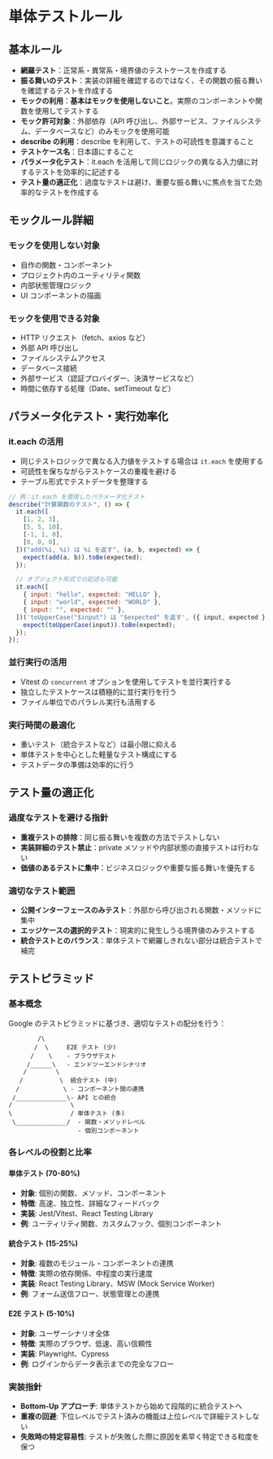 # 単体テストルール

## 基本ルール

- **網羅テスト**：正常系・異常系・境界値のテストケースを作成する
- **振る舞いのテスト**：実装の詳細を確認するのではなく、その関数の振る舞いを確認するテストを作成する
- **モックの利用**：**基本はモックを使用しないこと**。実際のコンポーネントや関数を使用してテストする
- **モック許可対象**：外部依存（API 呼び出し、外部サービス、ファイルシステム、データベースなど）のみモックを使用可能
- **describe の利用**：describe を利用して、テストの可読性を意識すること
- **テストケース名**：日本語にすること
- **パラメータ化テスト**：it.each を活用して同じロジックの異なる入力値に対するテストを効率的に記述する
- **テスト量の適正化**：過度なテストは避け、重要な振る舞いに焦点を当てた効率的なテストを作成する

## モックルール詳細

### モックを使用しない対象

- 自作の関数・コンポーネント
- プロジェクト内のユーティリティ関数
- 内部状態管理ロジック
- UI コンポーネントの描画

### モックを使用できる対象

- HTTP リクエスト（fetch、axios など）
- 外部 API 呼び出し
- ファイルシステムアクセス
- データベース接続
- 外部サービス（認証プロバイダー、決済サービスなど）
- 時間に依存する処理（Date、setTimeout など）

## パラメータ化テスト・実行効率化

### it.each の活用

- 同じテストロジックで異なる入力値をテストする場合は `it.each` を使用する
- 可読性を保ちながらテストケースの重複を避ける
- テーブル形式でテストデータを整理する

```javascript
// 例：it.each を使用したパラメータ化テスト
describe("計算関数のテスト", () => {
  it.each([
    [1, 2, 3],
    [5, 5, 10],
    [-1, 1, 0],
    [0, 0, 0],
  ])("add(%i, %i) は %i を返す", (a, b, expected) => {
    expect(add(a, b)).toBe(expected);
  });

  // オブジェクト形式での記述も可能
  it.each([
    { input: "hello", expected: "HELLO" },
    { input: "world", expected: "WORLD" },
    { input: "", expected: "" },
  ])('toUpperCase("$input") は "$expected" を返す', ({ input, expected }) => {
    expect(toUpperCase(input)).toBe(expected);
  });
});
```

### 並行実行の活用

- Vitest の `concurrent` オプションを使用してテストを並行実行する
- 独立したテストケースは積極的に並行実行を行う
- ファイル単位でのパラレル実行も活用する

### 実行時間の最適化

- 重いテスト（統合テストなど）は最小限に抑える
- 単体テストを中心とした軽量なテスト構成にする
- テストデータの準備は効率的に行う

## テスト量の適正化

### 過度なテストを避ける指針

- **重複テストの排除**：同じ振る舞いを複数の方法でテストしない
- **実装詳細のテスト禁止**：private メソッドや内部状態の直接テストは行わない
- **価値のあるテストに集中**：ビジネスロジックや重要な振る舞いを優先する

### 適切なテスト範囲

- **公開インターフェースのみテスト**：外部から呼び出される関数・メソッドに集中
- **エッジケースの選択的テスト**：現実的に発生しうる境界値のみテストする
- **統合テストとのバランス**：単体テストで網羅しきれない部分は統合テストで補完

## テストピラミッド

### 基本概念

Google のテストピラミッドに基づき、適切なテストの配分を行う：

```
        /\
       /  \     E2E テスト (少)
      /    \    - ブラウザテスト
     /______\   - エンドツーエンドシナリオ
    /        \
   /          \  統合テスト (中)
  /            \ - コンポーネント間の連携
 /______________\- API との統合
/                \
\                / 単体テスト (多)
 \______________/  - 関数・メソッドレベル
                   - 個別コンポーネント
```

### 各レベルの役割と比率

#### 単体テスト (70-80%)

- **対象**: 個別の関数、メソッド、コンポーネント
- **特徴**: 高速、独立性、詳細なフィードバック
- **実装**: Jest/Vitest、React Testing Library
- **例**: ユーティリティ関数、カスタムフック、個別コンポーネント

#### 統合テスト (15-25%)

- **対象**: 複数のモジュール・コンポーネントの連携
- **特徴**: 実際の依存関係、中程度の実行速度
- **実装**: React Testing Library、MSW (Mock Service Worker)
- **例**: フォーム送信フロー、状態管理との連携

#### E2E テスト (5-10%)

- **対象**: ユーザーシナリオ全体
- **特徴**: 実際のブラウザ、低速、高い信頼性
- **実装**: Playwright、Cypress
- **例**: ログインからデータ表示までの完全なフロー

### 実装指針

- **Bottom-Up アプローチ**: 単体テストから始めて段階的に統合テストへ
- **重複の回避**: 下位レベルでテスト済みの機能は上位レベルで詳細テストしない
- **失敗時の特定容易性**: テストが失敗した際に原因を素早く特定できる粒度を保つ
